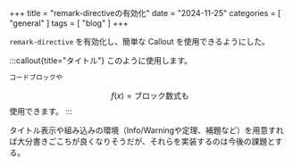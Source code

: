 +++
title = "remark-directiveの有効化"
date = "2024-11-25"
categories = [ "general" ]
tags = [ "blog" ]
+++

`remark-directive` を有効化し、簡単な Callout を使用できるようにした。

:::callout{title="タイトル"}
このように使用します。
```txt sample.txt
コードブロックや
```
$$
    f(x) = \text{ブロック数式も}
$$
使用できます。
:::

タイトル表示や組み込みの環境（Info/Warningや定理、補題など）を用意すれば大分書きごこちが良くなりそうだが、それらを実装するのは今後の課題とする。